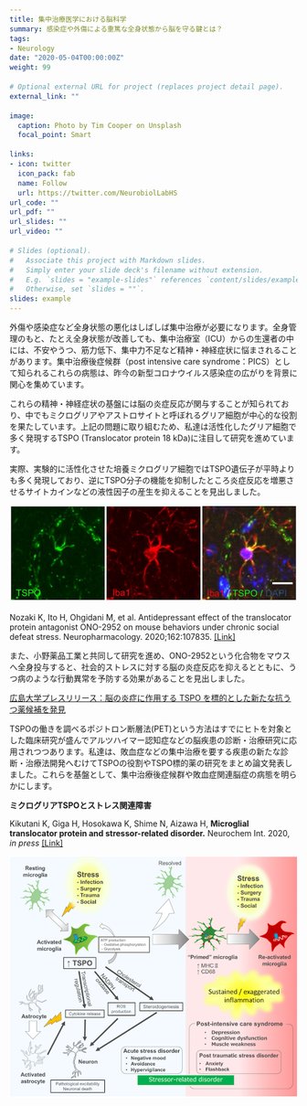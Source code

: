 ```yaml
---
title: 集中治療医学における脳科学
summary: 感染症や外傷による重篤な全身状態から脳を守る鍵とは？
tags:
- Neurology
date: "2020-05-04T00:00:00Z"
weight: 99

# Optional external URL for project (replaces project detail page).
external_link: ""

image:
  caption: Photo by Tim Cooper on Unsplash
  focal_point: Smart

links:
- icon: twitter
  icon_pack: fab
  name: Follow
  url: https://twitter.com/NeurobiolLabHS
url_code: ""
url_pdf: ""
url_slides: ""
url_video: ""

# Slides (optional).
#   Associate this project with Markdown slides.
#   Simply enter your slide deck's filename without extension.
#   E.g. `slides = "example-slides"` references `content/slides/example-slides.md`.
#   Otherwise, set `slides = ""`.
slides: example
---
```

外傷や感染症など全身状態の悪化はしばしば集中治療が必要になります。全身管理のもと、たとえ全身状態が改善しても、集中治療室（ICU）からの生還者の中には、不安やうつ、筋力低下、集中力不足など精神・神経症状に悩まされることがあります。集中治療後症候群（post intensive care syndrome：PICS）として知られるこれらの病態は、昨今の新型コロナウイルス感染症の広がりを背景に関心を集めています。

これらの精神・神経症状の基盤には脳の炎症反応が関与することが知られており、中でもミクログリアやアストロサイトと呼ぼれるグリア細胞が中心的な役割を果たしています。上記の問題に取り組むため、私達は活性化したグリア細胞で多く発現するTSPO (Translocator protein 18 kDa)に注目して研究を進めています。

実際、実験的に活性化させた培養ミクログリア細胞ではTSPO遺伝子が平時よりも多く発現しており、逆にTSPO分子の機能を抑制したところ炎症反応を増悪させるサイトカインなどの液性因子の産生を抑えることを見出しました。

![TSPO expression in the microglia](iba1_tspo.png)

Nozaki K, Ito H, Ohgidani M, et al. Antidepressant effect of the translocator protein antagonist ONO-2952 on mouse behaviors under chronic social defeat stress. Neuropharmacology. 2020;162:107835. [[Link]](doi:10.1016/j.neuropharm.2019.107835)

また、小野薬品工業と共同して研究を進め、ONO-2952という化合物をマウスへ全身投与すると、社会的ストレスに対する脳の炎症反応を抑えるとともに、うつ病のような行動異常を予防する効果があることを見出しました。

[広島大学プレスリリース：脳の炎症に作用する TSPO を標的とした新たな抗うつ薬候補を発見](https://www.hiroshima-u.ac.jp/system/files/129948/%E3%83%97%E3%83%AC%E3%82%B9%E3%83%AA%E3%83%AA%E3%83%BC%E3%82%B9%EF%BC%88%E8%84%B3%E3%81%AE%E7%82%8E%E7%97%87%E3%81%AB%E4%BD%9C%E7%94%A8%E3%81%99%E3%82%8BTSPO%E3%82%92%E6%A8%99%E7%9A%84%E3%81%A8%E3%81%97%E3%81%9F%E6%96%B0%E3%81%9F%E3%81%AA%E6%8A%97%E3%81%86%E3%81%A4%E8%96%AC%E5%80%99%E8%A3%9C%E3%82%92%E7%99%BA%E8%A6%8B%EF%BC%89.pdf)

TSPOの働きを調べるポジトロン断層法(PET)という方法はすでにヒトを対象とした臨床研究が盛んでアルツハイマー認知症などの脳疾患の診断・治療研究に応用されつつあります。私達は、敗血症などの集中治療を要する疾患の新たな診断・治療法開発へむけてTSPOの役割やTSPO標的薬の研究をまとめ論文発表しました。これらを基盤として、集中治療後症候群や敗血症関連脳症の病態を明らかにします。

__ミクログリアTSPOとストレス関連障害__

Kikutani K, Giga H, Hosokawa K, Shime N, Aizawa H, __Microglial translocator protein and stressor-related disorder.__ Neurochem Int. 2020, _in press_ [[Link]](https://doi.org/10.1016/j.neuint.2020.104855)


![ミクログリアTSPOとストレス関連障害](tspo.png)